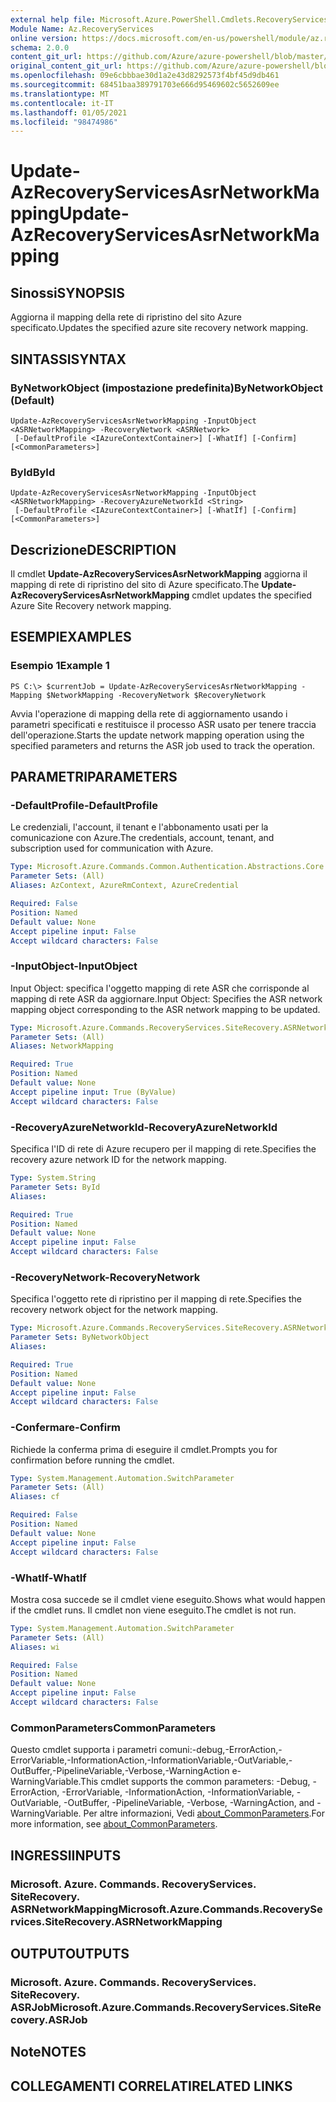 ```yaml
---
external help file: Microsoft.Azure.PowerShell.Cmdlets.RecoveryServices.SiteRecovery.dll-Help.xml
Module Name: Az.RecoveryServices
online version: https://docs.microsoft.com/en-us/powershell/module/az.recoveryservices/update-azrecoveryservicesasrnetworkmapping
schema: 2.0.0
content_git_url: https://github.com/Azure/azure-powershell/blob/master/src/RecoveryServices/RecoveryServices/help/Update-AzRecoveryServicesAsrNetworkMapping.md
original_content_git_url: https://github.com/Azure/azure-powershell/blob/master/src/RecoveryServices/RecoveryServices/help/Update-AzRecoveryServicesAsrNetworkMapping.md
ms.openlocfilehash: 09e6cbbbae30d1a2e43d8292573f4bf45d9db461
ms.sourcegitcommit: 68451baa389791703e666d95469602c5652609ee
ms.translationtype: MT
ms.contentlocale: it-IT
ms.lasthandoff: 01/05/2021
ms.locfileid: "98474986"
---
```

# <span data-ttu-id="d8b50-101">Update-AzRecoveryServicesAsrNetworkMapping</span><span class="sxs-lookup"><span data-stu-id="d8b50-101">Update-AzRecoveryServicesAsrNetworkMapping</span></span>

## <span data-ttu-id="d8b50-102">Sinossi</span><span class="sxs-lookup"><span data-stu-id="d8b50-102">SYNOPSIS</span></span>
<span data-ttu-id="d8b50-103">Aggiorna il mapping della rete di ripristino del sito Azure specificato.</span><span class="sxs-lookup"><span data-stu-id="d8b50-103">Updates the specified azure site recovery network mapping.</span></span>

## <span data-ttu-id="d8b50-104">SINTASSI</span><span class="sxs-lookup"><span data-stu-id="d8b50-104">SYNTAX</span></span>

### <span data-ttu-id="d8b50-105">ByNetworkObject (impostazione predefinita)</span><span class="sxs-lookup"><span data-stu-id="d8b50-105">ByNetworkObject (Default)</span></span>
```
Update-AzRecoveryServicesAsrNetworkMapping -InputObject <ASRNetworkMapping> -RecoveryNetwork <ASRNetwork>
 [-DefaultProfile <IAzureContextContainer>] [-WhatIf] [-Confirm] [<CommonParameters>]
```

### <span data-ttu-id="d8b50-106">ById</span><span class="sxs-lookup"><span data-stu-id="d8b50-106">ById</span></span>
```
Update-AzRecoveryServicesAsrNetworkMapping -InputObject <ASRNetworkMapping> -RecoveryAzureNetworkId <String>
 [-DefaultProfile <IAzureContextContainer>] [-WhatIf] [-Confirm] [<CommonParameters>]
```

## <span data-ttu-id="d8b50-107">Descrizione</span><span class="sxs-lookup"><span data-stu-id="d8b50-107">DESCRIPTION</span></span>
<span data-ttu-id="d8b50-108">Il cmdlet **Update-AzRecoveryServicesAsrNetworkMapping** aggiorna il mapping di rete di ripristino del sito di Azure specificato.</span><span class="sxs-lookup"><span data-stu-id="d8b50-108">The **Update-AzRecoveryServicesAsrNetworkMapping** cmdlet updates the specified Azure Site Recovery network mapping.</span></span>

## <span data-ttu-id="d8b50-109">ESEMPI</span><span class="sxs-lookup"><span data-stu-id="d8b50-109">EXAMPLES</span></span>

### <span data-ttu-id="d8b50-110">Esempio 1</span><span class="sxs-lookup"><span data-stu-id="d8b50-110">Example 1</span></span>
```
PS C:\> $currentJob = Update-AzRecoveryServicesAsrNetworkMapping -Mapping $NetworkMapping -RecoveryNetwork $RecoveryNetwork
```

<span data-ttu-id="d8b50-111">Avvia l'operazione di mapping della rete di aggiornamento usando i parametri specificati e restituisce il processo ASR usato per tenere traccia dell'operazione.</span><span class="sxs-lookup"><span data-stu-id="d8b50-111">Starts the update network mapping operation using the specified parameters and returns the ASR job used to track the operation.</span></span>

## <span data-ttu-id="d8b50-112">PARAMETRI</span><span class="sxs-lookup"><span data-stu-id="d8b50-112">PARAMETERS</span></span>

### <span data-ttu-id="d8b50-113">-DefaultProfile</span><span class="sxs-lookup"><span data-stu-id="d8b50-113">-DefaultProfile</span></span>
<span data-ttu-id="d8b50-114">Le credenziali, l'account, il tenant e l'abbonamento usati per la comunicazione con Azure.</span><span class="sxs-lookup"><span data-stu-id="d8b50-114">The credentials, account, tenant, and subscription used for communication with Azure.</span></span>


```yaml
Type: Microsoft.Azure.Commands.Common.Authentication.Abstractions.Core.IAzureContextContainer
Parameter Sets: (All)
Aliases: AzContext, AzureRmContext, AzureCredential

Required: False
Position: Named
Default value: None
Accept pipeline input: False
Accept wildcard characters: False
```

### <span data-ttu-id="d8b50-115">-InputObject</span><span class="sxs-lookup"><span data-stu-id="d8b50-115">-InputObject</span></span>
<span data-ttu-id="d8b50-116">Input Object: specifica l'oggetto mapping di rete ASR che corrisponde al mapping di rete ASR da aggiornare.</span><span class="sxs-lookup"><span data-stu-id="d8b50-116">Input Object: Specifies the ASR network mapping object corresponding to the ASR network mapping to be updated.</span></span>

```yaml
Type: Microsoft.Azure.Commands.RecoveryServices.SiteRecovery.ASRNetworkMapping
Parameter Sets: (All)
Aliases: NetworkMapping

Required: True
Position: Named
Default value: None
Accept pipeline input: True (ByValue)
Accept wildcard characters: False
```

### <span data-ttu-id="d8b50-117">-RecoveryAzureNetworkId</span><span class="sxs-lookup"><span data-stu-id="d8b50-117">-RecoveryAzureNetworkId</span></span>
<span data-ttu-id="d8b50-118">Specifica l'ID di rete di Azure recupero per il mapping di rete.</span><span class="sxs-lookup"><span data-stu-id="d8b50-118">Specifies the recovery azure network ID for the network mapping.</span></span>

```yaml
Type: System.String
Parameter Sets: ById
Aliases:

Required: True
Position: Named
Default value: None
Accept pipeline input: False
Accept wildcard characters: False
```

### <span data-ttu-id="d8b50-119">-RecoveryNetwork</span><span class="sxs-lookup"><span data-stu-id="d8b50-119">-RecoveryNetwork</span></span>
<span data-ttu-id="d8b50-120">Specifica l'oggetto rete di ripristino per il mapping di rete.</span><span class="sxs-lookup"><span data-stu-id="d8b50-120">Specifies the recovery network object for the network mapping.</span></span>

```yaml
Type: Microsoft.Azure.Commands.RecoveryServices.SiteRecovery.ASRNetwork
Parameter Sets: ByNetworkObject
Aliases:

Required: True
Position: Named
Default value: None
Accept pipeline input: False
Accept wildcard characters: False
```

### <span data-ttu-id="d8b50-121">-Confermare</span><span class="sxs-lookup"><span data-stu-id="d8b50-121">-Confirm</span></span>
<span data-ttu-id="d8b50-122">Richiede la conferma prima di eseguire il cmdlet.</span><span class="sxs-lookup"><span data-stu-id="d8b50-122">Prompts you for confirmation before running the cmdlet.</span></span>

```yaml
Type: System.Management.Automation.SwitchParameter
Parameter Sets: (All)
Aliases: cf

Required: False
Position: Named
Default value: None
Accept pipeline input: False
Accept wildcard characters: False
```

### <span data-ttu-id="d8b50-123">-WhatIf</span><span class="sxs-lookup"><span data-stu-id="d8b50-123">-WhatIf</span></span>
<span data-ttu-id="d8b50-124">Mostra cosa succede se il cmdlet viene eseguito.</span><span class="sxs-lookup"><span data-stu-id="d8b50-124">Shows what would happen if the cmdlet runs.</span></span> <span data-ttu-id="d8b50-125">Il cmdlet non viene eseguito.</span><span class="sxs-lookup"><span data-stu-id="d8b50-125">The cmdlet is not run.</span></span>

```yaml
Type: System.Management.Automation.SwitchParameter
Parameter Sets: (All)
Aliases: wi

Required: False
Position: Named
Default value: None
Accept pipeline input: False
Accept wildcard characters: False
```

### <span data-ttu-id="d8b50-126">CommonParameters</span><span class="sxs-lookup"><span data-stu-id="d8b50-126">CommonParameters</span></span>
<span data-ttu-id="d8b50-127">Questo cmdlet supporta i parametri comuni:-debug,-ErrorAction,-ErrorVariable,-InformationAction,-InformationVariable,-OutVariable,-OutBuffer,-PipelineVariable,-Verbose,-WarningAction e-WarningVariable.</span><span class="sxs-lookup"><span data-stu-id="d8b50-127">This cmdlet supports the common parameters: -Debug, -ErrorAction, -ErrorVariable, -InformationAction, -InformationVariable, -OutVariable, -OutBuffer, -PipelineVariable, -Verbose, -WarningAction, and -WarningVariable.</span></span> <span data-ttu-id="d8b50-128">Per altre informazioni, Vedi [about_CommonParameters](http://go.microsoft.com/fwlink/?LinkID=113216).</span><span class="sxs-lookup"><span data-stu-id="d8b50-128">For more information, see [about_CommonParameters](http://go.microsoft.com/fwlink/?LinkID=113216).</span></span>

## <span data-ttu-id="d8b50-129">INGRESSI</span><span class="sxs-lookup"><span data-stu-id="d8b50-129">INPUTS</span></span>

### <span data-ttu-id="d8b50-130">Microsoft. Azure. Commands. RecoveryServices. SiteRecovery. ASRNetworkMapping</span><span class="sxs-lookup"><span data-stu-id="d8b50-130">Microsoft.Azure.Commands.RecoveryServices.SiteRecovery.ASRNetworkMapping</span></span>

## <span data-ttu-id="d8b50-131">OUTPUT</span><span class="sxs-lookup"><span data-stu-id="d8b50-131">OUTPUTS</span></span>

### <span data-ttu-id="d8b50-132">Microsoft. Azure. Commands. RecoveryServices. SiteRecovery. ASRJob</span><span class="sxs-lookup"><span data-stu-id="d8b50-132">Microsoft.Azure.Commands.RecoveryServices.SiteRecovery.ASRJob</span></span>

## <span data-ttu-id="d8b50-133">Note</span><span class="sxs-lookup"><span data-stu-id="d8b50-133">NOTES</span></span>

## <span data-ttu-id="d8b50-134">COLLEGAMENTI CORRELATI</span><span class="sxs-lookup"><span data-stu-id="d8b50-134">RELATED LINKS</span></span>
